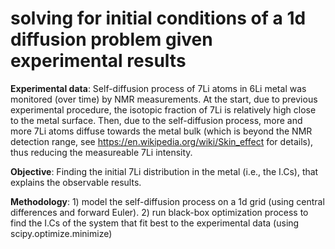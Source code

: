 # solving for initial conditions of a 1d diffusion problem given experimental results 

**Experimental data**: Self-diffusion process of 7Li atoms in 6Li metal was monitored (over time) by NMR measurements. At the start, due to previous experimental procedure, the isotopic fraction of 7Li is relatively high close to the metal surface. Then, due to the self-diffusion process, more and more 7Li atoms diffuse towards the metal bulk (which is beyond the NMR detection range, see https://en.wikipedia.org/wiki/Skin_effect for details), thus reducing the measureable 7Li intensity.  

**Objective**: Finding the initial 7Li distribution in the metal (i.e., the I.Cs), that explains the observable results. 

**Methodology**: 1) model the self-diffusion process on a 1d grid (using central differences and forward Euler).
                 2) run black-box optimization process to find the I.Cs of the system that fit best to the experimental data (using scipy.optimize.minimize)

